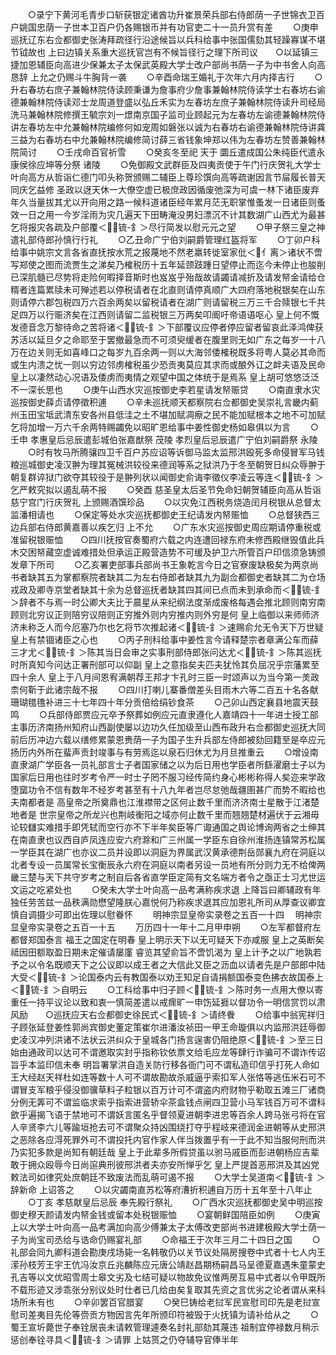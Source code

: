 <!-- { "loadSidebar": true } -->
　　○录宁下黄河毛青步口斩获银定诸酋功升崔景荣兵部右侍郎荫一子世锦衣卫百户姚国忠荫一子世本卫百户仍各赐银币并有功官吏二十一员升赏有差
　　○庚申巡抚辽东右佥都御史张涛拜疏径行沿途候旨以兵科给事中张国儒劾其轻躁寡谋不堪节钺故也  上曰边镇关系重大巡抚官岂有不候旨径行之理下所司议　　○以延镇三捷加恩辅臣向高进少保兼太子太保武英殿大学士改户部尚书荫一子为中书舍人向高恳辞  上允之仍赐斗牛胸背一袭
　　○辛酉命瑞王婚礼于次年六月内择吉行
　　○升右春坊右庶子兼翰林院侍读顾秉谦为詹事府少詹事兼翰林院侍读学士右春坊右谕德兼翰林院侍读邓士龙周道登盛以弘丘禾实为左春坊左庶子兼翰林院侍读升司经局洗马兼翰林院修撰王毓宗刘一燝南京国子监司业顾起元为左春坊左谕德兼翰林院侍讲左春坊左中允兼翰林院编修何如宠周如磐张以诚为右春坊右谕德兼翰林院侍讲龚三益为右春坊右中允兼翰林院编修简讨薛三省钱象坤郑以伟为左春坊左赞善兼翰林院简讨
　　○壬戌命百官祈雪
　　○癸亥冬至祀  天于  圜丘遣成国公朱纯臣代遣永康侯徐应坤等分祭  诸陵
　　○免御殿文武群臣及四夷贡使于午门行庆贺礼大学士叶向高方从哲诣仁德门叩头称贺颁赐二辅臣上尊珍馔向高等疏谢因言节屇履长普天同庆乞益修  圣政以迓天休一大僚空虚已极庶政因循废弛深为可虞一林下诸臣废弃年久当量拔其尤以开向用之路一候科道诸臣经年累月茫无职掌惟蚤发一日诸臣则蚤效一日之用一今岁淫雨为灾几遍天下田畴淹没男妇漂沉不计其数湖广山西尤为最甚乞将报灾各疏及户部覆＜锍-釒＞尽行简发以慰元元之望
　　○甲子祭三皇之神遣礼部侍郎孙慎行行礼
　　○乙丑命广宁伯刘嗣爵管理红盔将军
　　○丁卯户科给事中姚宗文言各省直抚按水荒之报蔑地不然老羸转徙室家仳＜亻离＞诸状不啻写郑使之图而流贾生之涕矣乃榷税历十五年延颈跂踵日望停止而迄今未停止也朘削已深肌髓已尽势将走险何暇择音斯时也岌岌乎殆哉故请蠲请减折及请发帑金请给仓糈者连篇累牍未可殚述若以停税请者在北直则请停真顺广大四府落地税银矣在山东则请停六郡包税四万六百余两矣以留税请者在湖广则请留税三万三千合赎银七千共足四万以行赈济矣在江西则请留二监税银三万两矣叩阍吁帝语语呕心  皇上何不慨发德音念万黎待命之苦将诸＜锍-釒＞下部覆议应停者停应留者留哀此泽鸿俾获苏活以延旦夕之命耶至于罢撤最急而不可须臾缓者在腹里则无如广东之每岁一十八万在边关则无如喜峰口之每岁九百余两一则以大海邻倭榷税既多将粤人莫必其命而或生内溃之忧一则以穷边邻虏榷税虽少恐贡夷莫应其求而或酿外讧之衅夫语及民命  皇上以凄然动心况语及倭虏而夷情之观望中国之体统于是焉系  皇上胡可悠悠泛泛不一深长思也
　　○庚午山西水灾巡按御史李若星请发帑赈贷
　　○南直隶水灾巡按御史薛贞请停徵积逋
　　○辛未巡抚顺天都察院右佥都御史吴崇礼言畿内蓟州玉田宝坻武清东安各州县低洼之土不堪加赋凋瘵之民不能加赋根本之地不可加赋乞将加增一万六千余两特赐蠲免以昭旷恩给事中姜性御史杨如皋俱以为言
　　○壬申  孝惠皇后忌辰遣彭城伯张嘉猷祭  茂陵  孝烈皇后忌辰遣广宁伯刘嗣爵祭  永陵
　　○时有牧马所腾骧四卫千百户苏应诏等诉御马监太监邢洪殴死多命侵冒军马钱粮巡城御史凌汉翀为理其冤械洪较役来德润等系之狱洪乃于冬至朝贺日纠众辱翀于朝复群谇狱门欲夺其较役于是翀列状以闻御史俞诲李徵仪李凌云等连＜锍-釒＞乞严敕究拟以遏乱萌不报
　　○癸酉  慈圣皇太后圣节免命妇朝贺辅臣向高从哲诣  慈宁宫门行庆贺礼  上颁赐酒馔珍品
　　○以灾免江西税务烧造闰月税银从总督太监潘相请也
　　○保定等处水灾巡抚都御史王纪请发内帑赈恤
　　○总督狭西三边兵部右侍郎黄嘉善以疾乞归  上不允
　　○广东水灾巡按御史周应期请停重税或准留税银赈恤　　○四川抚按官奏蜀府六载之内连遭回禄东府未修西殿继毁值此兵木交困帑藏空虚诚难措处但承运正殿营造势不可缓及护卫六所管百户印信须急铸颁发章下所司
　　○乙亥署吏部事兵部尚书王象乾言今日之官寮废缺极矣为两京尚书者缺其五为掌都察院者缺其二为左右侍郎者缺其九为副佥都御史者缺其二为仓场戎政及卿寺京堂者缺其十余为总督巡抚者缺其四其间已点而未到承命而＜锍-釒＞辞者不与焉一时公卿大夫比于晨星从来纪纲法度渐成废格每遇会推北顾则南穷南顾则北穷议正则陪穷议陪则正穷推外则内穷推内则外穷是何  皇上临御以来师师济济未称乏人而今厄塞乃尔也乞将节次推起诸＜锍-釒＞速赐俞允无令天下万世疑  皇上有禁锢诸臣之心也
　　○丙子刑科给事中姜性言今请释楚宗者章满公车而薛三才尤＜锍-釒＞陈其当日会审之实事刑部侍郎张问达尤＜锍-釒＞陈其巡抚时所真知今问达正署刑部可以仰副  皇上之意指矣夫匹夫犹怜其负屈况乎宗藩累至四十余人  皇上于八月间恩宥满朝荐王邦才卞孔时三臣一时颂声以为当今第一羙政柰何靳于此诸宗哉不报
　　○四川打喇儿寨番僧差头目雨木六等二百五十名各献珊瑚氆氇补进三十七年四十年分贡倍给绢钞食茶
　　○己卯山西定襄县地震天鼓鸣
　　○兵部侍郎贾应元卒予祭葬如例应元直隶遵化人嘉靖四十一年进士授工部主事历济南扬州知府山西副使屡以边功久任加级至山西布政升右佥都御史巡抚大同前后历冲边六载以缮修累蒙恩赉荫一子为国子生升兵部左侍郎被劾回籍至是卒应元扬历内外所在蜚声贡封竣事与有劳焉迄以泉石归休尤为月旦推重云
　　○增设南直隶湖广学臣各一员礼部言士子者国家储之以为后日用也学臣者所繇濯磨士子以为国家后日用也往时岁考令严一时士子罔不服习经传简约身心彬彬称得人矣迩来学政堕窳功令不信有数年不经岁考甚至有十八九年者岂尽怠弛哉疆圉甚广而势不暇给也夫南都者是  高皇帝之所奠鼎也江淮襟带之区何止数千里而济济南士星散于江渚楚地者是  世宗皇帝之所龙兴也荆岐衡阳之域亦何止数千里而翘翘楚材遍伏于云湘毋论较讎实难措手即凭轼而空行亦不下半年矣臣等广诹通国之舆论博询两省之士绅其在南直隶也议西自庐凤连应安六府滁和广三州属一学臣东自徐州淮扬连镇常苏松属一学臣其在湖广也亦议二员并设即以洞庭为界属武汉黄承德荆岳郧襄九府在洞庭以北者专设一员属常长宝衡辰永六府在洞庭以南者另设一员地有所分则力无不给俾两畿三楚与天下共守岁考之制自后各省直学臣定简有文名端方者令之亟正士习尤世运文运之吃紧处也
　　○癸未大学士叶向高一品考满称疾求退  上降旨曰卿辅政有年独任劳苦兹一品秩满勋懋望隆朕心嘉悦何乃称疾求退其应加恩礼所司从厚查议卿宜慎自调摄少可即出佐理以慰眷怀
　　明神宗显皇帝实录卷之五百一十四
　明神宗显皇帝实录卷之五百一十五
　　万历四十一年十二月甲申朔
　　○左军都督府左都督郑国泰言  福王之国定在明春  皇上明示天下以无可疑天下亦咸服  皇上之英断矣祗因田额取盈日期未定催请屡廑  睿览其望俞旨不啻饥渴为  皇上计予之以广地孰若予之以令名既顺天下之公议即以成王者之大信此又臣之沥血以请者先是户部郎中陆大受＜锍-釒＞论国泰内云有教国泰以劝王知足自请捐额国泰变色拂衣故国泰上＜锍-釒＞自明云
　　○工科给事中归子顾＜锍-釒＞陈时务一点用大僚以寄重任一持平议论以致和衷一慎简差遣以戒瘝旷一申饬延捱以督功令一明信赏罚以肃风励　　○巡抚应天右佥都御史徐民式＜锍-釒＞请终餋
　　○给事中翁宪祥归子顾张延登姜性郭尚宾御史董定策崔尔进潘汝祯田一甲王命璇俱以内监邢洪廷辱御史凌汉冲列洪诸不法状云洪纠众于皇城各门扬言逞害仍阻绝原＜锍-釒＞至三日始由通政司以达可不谓邀取实封乎指称钦依票文给毛应龙等肆行诈骗可不谓诈传诏旨乎本监印信未奉  明旨署掌洪自造关防行移各衙门可不谓私造印信乎打死人命如王大经赵天祥杜如连等数十人可不谓故勘故杀威逼乎索扣军人张恪等逃伍米石可不谓冒支军粮乎侵没御骥草料子粒银以百万计可不谓盗内府财物乎勒取五滩三厂诸商分例无筭可不谓监临求索乎指索进营轿伞茶盒钱点闸四卫营小马军钱百万可不谓科歛乎遍揭飞语于禁地可不谓妖言匿名乎督领夏进朝李进忠等百余人跨马张弓将在官人辛贤李六儿等踰垣抢去可不谓聚众持凶围绕打夺乎程岐来德润金进朝等从史邢洪之恶除各应淂死罪外可不谓投托内官作家人伴当拨置乎有一于此不知当服何刑而洪乃实犯多款是尚知有朝廷哉  皇上于此辈多所假贷虽以驸马戚臣而彭进朝杨应吉辈敢于拥众殴辱今日尚逭典刑彼邢洪者夫亦安所惮乎乞  皇上严提首恶邢洪及其凶党敕法司如律究处庶朝廷不致废法而乱萌可遏不报
　　○大学士吴道南＜锍-釒＞辞新命  上诏答之
　　○以灾蠲南直苏松等府漕折积逋自万历十五年至十八年止
　　○丁亥  孝慈献皇后忌辰  奉先殿行祭礼
　　○广西水灾巡抚都御史吴中明巡按御史穆天颜请发内帑金钱或留本处税银赈恤
　　○宴朝鲜国陪臣如例
　　○庚寅  上以大学士叶向高一品考满加向高少傅兼太子太傅改吏部尚书进建极殿大学士荫一子为尚宝司丞给与诰命仍赐宴礼部
　　○命福王于次年三月二十四日之国
　　○礼部会同九卿科道会勘庚戌场毙一名韩敬仍以关节议处隔房搜卷中式者十七人内王潆孙枝芳王宇王伉冯汝京丘兆麟陈应元唐公靖赵昌期杨嗣昌马呈德夏嘉遇朱童蒙史孔吉等以文优昭雪周士皋文劣及七结可疑以物故免议惟两房互易中式者以令甲既所不载形迹又涉乖张分别议处时仕者已几给由矣复取其先资之言优劣之论者谓从来科场所未有也
　　○辛卯罢百官腊宴
　　○癸巳铸给老挝军民宣慰司印先是老挝宣慰司差夷目先伦等赍贡方物因言先年所颁印符被毁于火抚镇为请补给从之
　　○蜀王宣圻薨世子奉铨居丧未请敕管理遽奏名封礼部劾其蔑违  祖制宜停禄数月稍示惩创奉铨寻具＜锍-釒＞请罪  上姑贳之仍夺辅导官俸半年
